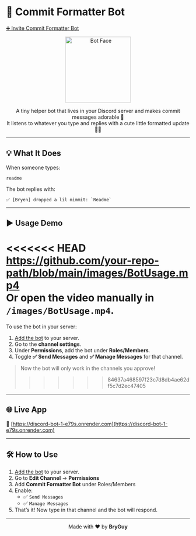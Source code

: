 # 🍼 Commit Formatter Bot

[➕ Invite Commit Formatter Bot](https://discord.com/oauth2/authorize?client_id=1372387773062844436&scope=bot&permissions=345152)

<p align="center">
  <img src="./images/DISCORD-BOT.avif" alt="Bot Face" width="180" />
</p>

<p align="center">
  A tiny helper bot that lives in your Discord server and makes commit messages adorable 🧸 <br>
  It listens to whatever you type and replies with a cute little formatted update 💬✨
</p>

---

## 💡 What It Does

When someone types:

```
readme
```

The bot replies with:

```
✅ [Bryen] dropped a lil mimmit: `Readme`
```

---

## ▶️ Usage Demo

<<<<<<< HEAD
https://github.com/your-repo-path/blob/main/images/BotUsage.mp4  
Or open the video manually in `/images/BotUsage.mp4`.
=======
To use the bot in your server:

1. [Add the bot](https://discord.com/oauth2/authorize?client_id=1372387773062844436&scope=bot&permissions=345152) to your server.
2. Go to the **channel settings**.
3. Under **Permissions**, add the bot under **Roles/Members**.
4. Toggle **✅ Send Messages** and **✅ Manage Messages** for that channel.

> Now the bot will only work in the channels you approve!
>>>>>>> 84637a468597f23c7d8db4ae62df5c7d2ec47405

---

## 🌐 Live App

🔗 [https://discord-bot-1-e79s.onrender.com](https://discord-bot-1-e79s.onrender.com)

---

## 🛠 How to Use

1. [Add the bot](https://discord.com/oauth2/authorize?client_id=1372387773062844436&scope=bot&permissions=345152) to your server.
2. Go to **Edit Channel** → **Permissions**
3. Add **Commit Formatter Bot** under Roles/Members
4. Enable:
   - ✅ `Send Messages`
   - ✅ `Manage Messages`
5. That’s it! Now type in that channel and the bot will respond.

---

<p align="center">
  Made with ❤️ by <strong>BryGuy</strong>
</p>
